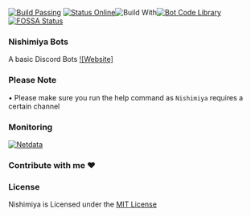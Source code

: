 [![Build Passing](https://img.shields.io/badge/build-Passing%20-green.svg?style=flat)](https://nishimiya.minecuta.com) [![Status Online](https://img.shields.io/badge/status-Online%20-brightgreen.svg?style=flat)](https://github.com/MineCuta1107/Mine-Cuta-Support/)![Build With](https://forthebadge.com/images/badges/built-with-love.svg)[![Bot Code Library](https://img.shields.io/badge/code-discord.js-yellowgreen.svg)](https://discord.js.org/#/) [![FOSSA Status](https://app.fossa.io/api/projects/git%2Bgithub.com%2FGrimDesignsFiveM%2FNinjaBot2.0.svg?type=shield)](https://app.fossa.io/projects/git%2Bgithub.com%2FGrimDesignsFiveM%2FNinjaBot2.0?ref=badge_shield)

### Nishimiya Bots
A basic Discord Bots 
[![Website]](https://nishimiya.minecuta.com/)

### Please Note
•  Please make sure you run the help command as `Nishimiya` requires a certain channel

### Monitoring
<a href="http://81.169.230.19:19999/#menu_system;theme=slate">
<img src="https://cdn.discordapp.com/attachments/396964573007052800/549687338352115715/netdata.gif" alt="Netdata"/></a>

### Contribute with me ❤

### License
Nishimiya is Licensed under the [MIT License](https://github.com/MineCuta1107/Mine-Cuta-Support/blob/master/LICENSE)
